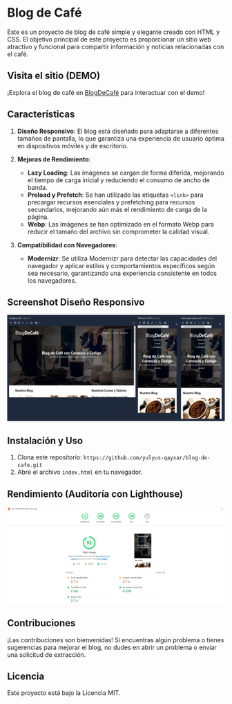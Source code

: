 # Blog de Café

Este es un proyecto de blog de café simple y elegante creado con HTML y CSS. El objetivo principal de este proyecto es proporcionar un sitio web atractivo y funcional para compartir información y noticias relacionadas con el café.

## Visita el sitio (DEMO)

¡Explora el blog de café en [BlogDeCafé](hhttps://blogdecafe-cc.netlify.app) para interactuar con el demo!

## Características

1. **Diseño Responsivo**: El blog está diseñado para adaptarse a diferentes tamaños de pantalla, lo que garantiza una experiencia de usuario óptima en dispositivos móviles y de escritorio.

2. **Mejoras de Rendimiento**:
   - **Lazy Loading**: Las imágenes se cargan de forma diferida, mejorando el tiempo de carga inicial y reduciendo el consumo de ancho de banda.
   - **Preload y Prefetch**: Se han utilizado las etiquetas `<link>` para precargar recursos esenciales y prefetching para recursos secundarios, mejorando aún más el rendimiento de carga de la página.
   - **Webp**: Las imágenes se han optimizado en el formato Webp para reducir el tamaño del archivo sin comprometer la calidad visual.

3. **Compatibilidad con Navegadores**:
   - **Modernizr**: Se utiliza Modernizr para detectar las capacidades del navegador y aplicar estilos y comportamientos específicos según sea necesario, garantizando una experiencia consistente en todos los navegadores.

## Screenshot Diseño Responsivo

![diseño responsivo](img/responsive.webp)

## Instalación y Uso

1. Clona este repositorio: `https://github.com/yulyus-qaysar/blog-de-cafe.git`
2. Abre el archivo `index.html` en tu navegador.

## Rendimiento (Auditoría con Lighthouse)

![lighthouse](img/lighthouse.webp)

## Contribuciones

¡Las contribuciones son bienvenidas! Si encuentras algún problema o tienes sugerencias para mejorar el blog, no dudes en abrir un problema o enviar una solicitud de extracción.

## Licencia

Este proyecto está bajo la Licencia MIT.
